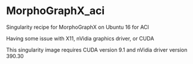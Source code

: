 # MorphoGraphX_aci
Singularity recipe for MorphoGraphX on Ubuntu 16 for ACI

Having some issue with X11, nVidia graphics driver, or CUDA

This singularity image requires CUDA version 9.1 and nVidia driver version 390.30
